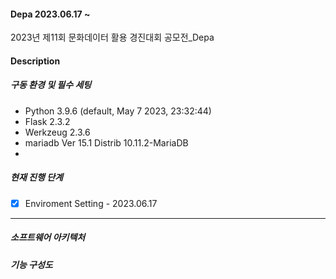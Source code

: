 #### Depa 2023.06.17 ~
2023년 제11회 문화데이터 활용 경진대회 공모전_Depa

#### Description

##### 구동 환경 및 필수 세팅
- Python 3.9.6 (default, May  7 2023, 23:32:44)
- Flask 2.3.2
- Werkzeug 2.3.6
- mariadb  Ver 15.1 Distrib 10.11.2-MariaDB
- 


##### 현재 진행 단계

- [x] Enviroment Setting - 2023.06.17

 ------------------------------------------------------------
##### 소프트웨어 아키텍처 

##### 기능 구성도
